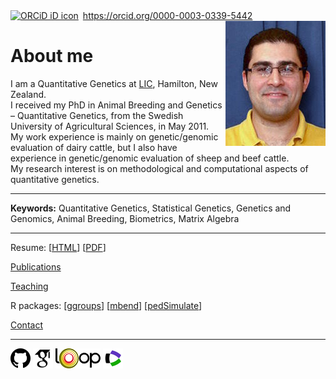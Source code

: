 <div itemscope itemtype="https://schema.org/Person"><a itemprop="sameAs" content="https://orcid.org/0000-0003-0339-5442" href="https://orcid.org/0000-0003-0339-5442" target="orcid.widget" rel="me noopener noreferrer" style="vertical-align:top;"><img src="https://orcid.org/sites/default/files/images/orcid_16x16.png" style="width:1em;margin-right:.5em;" alt="ORCiD iD icon">https://orcid.org/0000-0003-0339-5442</a></div>

<img align="right" src="images/mohammad_nilforooshan.jpg">

About me
========

I am a Quantitative Genetics at <a href="http://www.lic.co.nz/" target="_blank">LIC</a>, Hamilton, New Zealand.  
I received my PhD in Animal Breeding and Genetics &ndash; Quantitative Genetics, from the Swedish University of Agricultural Sciences, in May 2011.  
My work experience is mainly on genetic/genomic evaluation of dairy cattle, but I also have experience in genetic/genomic evaluation of sheep and beef cattle.  
My research interest is on methodological and computational aspects of quantitative genetics.

---

**Keywords:** Quantitative Genetics, Statistical Genetics, Genetics and Genomics, Animal Breeding, Biometrics, Matrix Algebra

---

Resume: [[HTML](resume.md)] [[PDF](resume.pdf)]

[Publications](publications.md)

[Teaching](teaching.md)

R packages: [[ggroups](https://cran.r-project.org/package=ggroups)] [[mbend](https://cran.r-project.org/package=mbend)] [[pedSimulate](https://cran.r-project.org/package=pedSimulate)]

[Contact](contact.md)

---

[![GitHub](images/githubicon.png  "GitHub")](https://github.com/nilforooshan)
[![GoogleScholar](images/google-scholar-logo.png "GoogleScholar")](http://scholar.google.com/citations?hl=en&user=X7avTQgAAAAJ)
[![Loop](images/loop-logo.png "Loop")](https://loop.frontiersin.org/people/1161300/overview)
[![WEBofSCI](images/Web-of-Sci-logo.png "WofS")](https://www.webofscience.com/wos/author/record/GQH-1837-2022)
